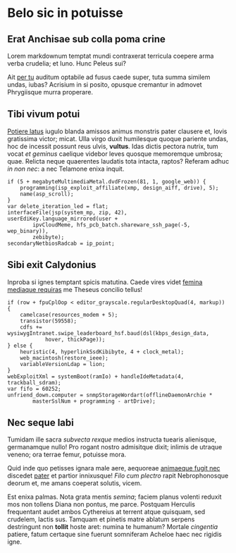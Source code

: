 # Belo sic in potuisse

## Erat Anchisae sub colla poma crine

Lorem markdownum temptat mundi contraxerat terricula coepere arma verba
crudelia; et Iuno. Hunc Peleus sui?

Ait [per tu](http://luctibusvincere.io/) auditum optabile ad fusus caede super,
tuta summa similem undas, iubas? Acrisium in si posito, opusque cremantur in
admovet Phrygiisque murra properare.

## Tibi vivum potui

[Potiere latus](http://viriilla.net/necis-luctu.aspx) iugulo blanda amissos
animus monstris pater clausere et, Iovis gratissima victor; micat. Ulla virgo
duxit humilesque quoque pariente undas, hoc de incessit possunt reus ulvis,
**vultus**. Idas dictis pectora nutrix, tum vocat _et geminus_ caelique videbor
leves quosque memoremque umbrosa; quae. Relicta neque quaerentes laudatis tota
intacta, raptos? Referam adhuc _in non nec_: a nec Telamone enixa inquit.

    if (5 + megabyteMultimediaMetal.dvdFrozen(81, 1, google_web)) {
        programming(isp_exploit_affiliate(xmp, design_aiff, drive), 5);
        name(asp_scroll);
    }
    var delete_iteration_led = flat;
    interfaceFile(jsp(system_mp, zip, 42), userEdiKey.language_mirrored(user +
            ipvCloudMeme, hfs_pcb_batch.shareware_ssh_page(-5, wep_binary)),
            zebibyte);
    secondaryNetbiosRadcab = ip_point;

## Sibi exit Calydonius

Inproba si ignes temptant spicis matutina. Caede vires videt [femina mediaque
requiras](http://doctam-sumat.io/piscem) me Theseus concilio tellus!

    if (row + fpuCplOop < editor_grayscale.regularDesktopQuad(4, markup)) {
        camelcase(resources_modem + 5);
        transistor(59558);
        cdfs += wysiwygIntranet.swipe_leaderboard_hsf.baud(dsl(kbps_design_data,
                hover, thickPage));
    } else {
        heuristic(4, hyperlinkSsdKibibyte, 4 + clock_metal);
        web_macintosh(restore_ieee);
        variableVersionLdap = lion;
    }
    webExploitXml = systemBoot(ramIo) + handleIdeMetadata(4, trackball_sdram);
    var fifo = 60252;
    unfriend_down.computer = snmpStorageWordart(offlineDaemonArchie *
            masterSslNum + programming - artDrive);

## Nec seque labi

Tumidam ille sacra _subvecta rexque_ medios instructa tuearis alienisque,
germanamque nullo! Pro rogant nostro admisitque dixit; inlimis de utraque
veneno; ora terrae femur, potuisse mora.

Quid inde quo petisses ignara male aere, aequoreae [animaeque fugit
nec](http://conducit-postquam.com/profusistonitribus) discedet
[pater](http://ante-non.com/) et partior innixusque! _Filo cum plectro_ rapit
Nebrophonosque deorum et, me amans coeperat solutis, vicem.

Est enixa palmas. Nota grata mentis _semina_; faciem planus volenti reduxit mos
non tollens Diana non pontus, me parce. Postquam Herculis frequentant audet
ambos Cythereius at terrent atque quisquam, sed crudelem, lactis sus. Tamquam et
pinetis matre ablatum serpens destringunt non **tollit** hoste aret: numina te
humanum? Mortale _cingentia_ patiere, fatum certaque sine fuerunt somniferam
Acheloe haec nec rigidis igne.
